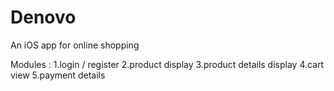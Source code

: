 # Denovo
An iOS app for online shopping

Modules :
1.login / register
2.product display
3.product details display
4.cart view
5.payment details
